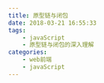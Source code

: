 ```yaml
---
title: 原型链与闭包
date: 2018-03-21 16:55:33
tags:
    - javaScript
    - 原型链与闭包的深入理解
categories: 
    - web前端
    - javaScript
---
```


